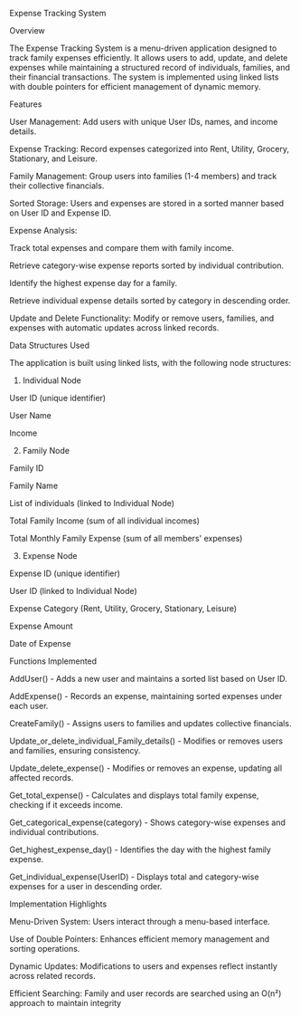 Expense Tracking System

Overview

The Expense Tracking System is a menu-driven application designed to track family expenses efficiently. It allows users to add, update, and delete expenses while maintaining a structured record of individuals, families, and their financial transactions. The system is implemented using linked lists with double pointers for efficient management of dynamic memory.

Features

User Management: Add users with unique User IDs, names, and income details.

Expense Tracking: Record expenses categorized into Rent, Utility, Grocery, Stationary, and Leisure.

Family Management: Group users into families (1-4 members) and track their collective financials.

Sorted Storage: Users and expenses are stored in a sorted manner based on User ID and Expense ID.

Expense Analysis:

Track total expenses and compare them with family income.

Retrieve category-wise expense reports sorted by individual contribution.

Identify the highest expense day for a family.

Retrieve individual expense details sorted by category in descending order.

Update and Delete Functionality: Modify or remove users, families, and expenses with automatic updates across linked records.

Data Structures Used

The application is built using linked lists, with the following node structures:

1. Individual Node

User ID (unique identifier)

User Name

Income

2. Family Node

Family ID

Family Name

List of individuals (linked to Individual Node)

Total Family Income (sum of all individual incomes)

Total Monthly Family Expense (sum of all members' expenses)

3. Expense Node

Expense ID (unique identifier)

User ID (linked to Individual Node)

Expense Category (Rent, Utility, Grocery, Stationary, Leisure)

Expense Amount

Date of Expense

Functions Implemented

AddUser() - Adds a new user and maintains a sorted list based on User ID.

AddExpense() - Records an expense, maintaining sorted expenses under each user.

CreateFamily() - Assigns users to families and updates collective financials.

Update_or_delete_individual_Family_details() - Modifies or removes users and families, ensuring consistency.

Update_delete_expense() - Modifies or removes an expense, updating all affected records.

Get_total_expense() - Calculates and displays total family expense, checking if it exceeds income.

Get_categorical_expense(category) - Shows category-wise expenses and individual contributions.

Get_highest_expense_day() - Identifies the day with the highest family expense.

Get_individual_expense(UserID) - Displays total and category-wise expenses for a user in descending order.

Implementation Highlights

Menu-Driven System: Users interact through a menu-based interface.

Use of Double Pointers: Enhances efficient memory management and sorting operations.

Dynamic Updates: Modifications to users and expenses reflect instantly across related records.

Efficient Searching: Family and user records are searched using an O(n²) approach to maintain integrity
